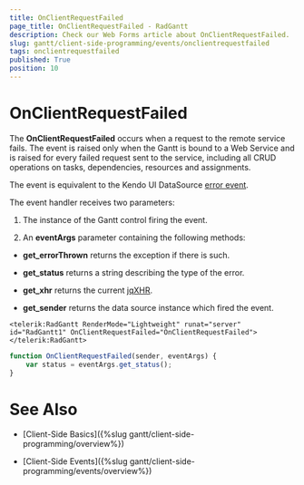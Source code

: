 ```yaml
---
title: OnClientRequestFailed
page_title: OnClientRequestFailed - RadGantt
description: Check our Web Forms article about OnClientRequestFailed.
slug: gantt/client-side-programming/events/onclientrequestfailed
tags: onclientrequestfailed
published: True
position: 10
---
```



# OnClientRequestFailed


The **OnClientRequestFailed** occurs when a request to the remote service fails. The event is raised only when the Gantt is bound to a Web Service and is raised for every failed request sent to the service, including all CRUD operations on tasks, dependencies, resources and assignments.

The event is equivalent to the Kendo UI DataSource [error event](https://docs.telerik.com/kendo-ui/api/javascript/data/datasource/events/error).

The event handler receives two parameters:

1. The instance of the Gantt control firing the event.

2. An **eventArgs** parameter containing the following methods:

* **get_errorThrown** returns the exception if there is such.

* **get_status** returns a string describing the type of the error.

* **get_xhr** returns the current [jqXHR](https://api.jquery.com/Types/#jqXHR).

* **get_sender** returns the data source instance which fired the event.
  


````ASP.NET
<telerik:RadGantt RenderMode="Lightweight" runat="server" id="RadGantt1" OnClientRequestFailed="OnClientRequestFailed">
</telerik:RadGantt>
````

````JavaScript
function OnClientRequestFailed(sender, eventArgs) {
    var status = eventArgs.get_status();
}
````



# See Also

 * [Client-Side Basics]({%slug gantt/client-side-programming/overview%})

 * [Client-Side Events]({%slug gantt/client-side-programming/events/overview%})
